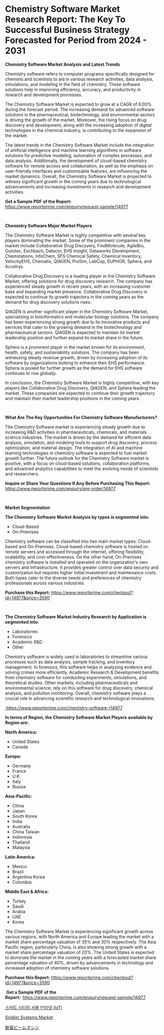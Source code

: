 <p><h1>Chemistry Software Market Research Report: The Key To Successful Business Strategy Forecasted for Period from 2024 - 2031</h1></p><p><strong>Chemistry Software Market Analysis and Latest Trends</strong></p>
<p><p>Chemistry software refers to computer programs specifically designed for chemists and scientists to aid in various research activities, data analysis, simulations, and modeling in the field of chemistry. These software solutions help in improving efficiency, accuracy, and productivity in research and development processes. </p><p>The Chemistry Software Market is expected to grow at a CAGR of 8.00% during the forecast period. The increasing demand for advanced software solutions in the pharmaceutical, biotechnology, and environmental sectors is driving the growth of the market. Moreover, the rising focus on drug discovery and development, along with the increasing adoption of digital technologies in the chemical industry, is contributing to the expansion of the market.</p><p>The latest trends in the Chemistry Software Market include the integration of artificial intelligence and machine learning algorithms in software solutions for predictive modeling, automation of complex processes, and data analysis. Additionally, the development of cloud-based chemistry software for remote access and collaboration, as well as the emphasis on user-friendly interfaces and customizable features, are influencing the market dynamics. Overall, the Chemistry Software Market is projected to witness significant growth in the coming years due to technological advancements and increasing investments in research and development activities.</p></p>
<p><strong>Get a Sample PDF of the Report:&nbsp;</strong> <a href="https://www.reportprime.com/enquiry/request-sample/14977">https://www.reportprime.com/enquiry/request-sample/14977</a></p>
<p>&nbsp;</p>
<p><strong>Chemistry Software Major Market Players</strong></p>
<p><p>The Chemistry Software Market is highly competitive with several key players dominating the market. Some of the prominent companies in the market include Collaborative Drug Discovery, FindMolecule, AgileBio, Outotec, Eschbach, Datacor, EHS Insight, Dataworks Development, Chemstations, InfoChem, SFS Chemical Safety, Chemical Inventory, VelocityEHS, Chematix, QIAGEN, ProSim, LabCup, EUPHOR, Sphera, and Accelrys.</p><p>Collaborative Drug Discovery is a leading player in the Chemistry Software Market, offering solutions for drug discovery research. The company has experienced steady growth in recent years, with an increasing customer base and expanding market presence. Collaborative Drug Discovery is expected to continue its growth trajectory in the coming years as the demand for drug discovery solutions rises.</p><p>QIAGEN is another significant player in the Chemistry Software Market, specializing in bioinformatics and molecular biology solutions. The company has been experiencing strong growth due to its innovative products and services that cater to the growing demand in the biotechnology and pharmaceutical sectors. QIAGEN is expected to maintain its market leadership position and further expand its market share in the future.</p><p>Sphera is a prominent player in the market known for its environment, health, safety, and sustainability solutions. The company has been witnessing steady revenue growth, driven by increasing adoption of its software by organizations looking to enhance their EHS performance. Sphera is poised for further growth as the demand for EHS software continues to rise globally.</p><p>In conclusion, the Chemistry Software Market is highly competitive, with key players like Collaborative Drug Discovery, QIAGEN, and Sphera leading the market. These companies are expected to continue their growth trajectory and maintain their market leadership positions in the coming years.</p></p>
<p>&nbsp;</p>
<p><strong>What Are The Key Opportunities For Chemistry Software Manufacturers?</strong></p>
<p><p>The Chemistry Software market is experiencing steady growth due to increasing R&D activities in pharmaceuticals, chemicals, and materials science industries. The market is driven by the demand for efficient data analysis, simulation, and modeling tools to support drug discovery, process optimization, and material design. The integration of AI and machine learning technologies in chemistry software is expected to fuel market growth further. The future outlook for the Chemistry Software market is positive, with a focus on cloud-based solutions, collaboration platforms, and advanced analytics capabilities to meet the evolving needs of scientists and researchers.</p></p>
<p><strong>Inquire or Share Your Questions If Any Before Purchasing This Report:</strong> <a href="https://www.reportprime.com/enquiry/pre-order/14977">https://www.reportprime.com/enquiry/pre-order/14977</a></p>
<p>&nbsp;</p>
<p><strong>Market Segmentation</strong></p>
<p><strong>The Chemistry Software Market Analysis by types is segmented into:</strong></p>
<p><ul><li>Cloud-Based</li><li>On-Premises</li></ul></p>
<p><p>Chemistry software can be classified into two main market types: Cloud-based and On-Premises. Cloud-based chemistry software is hosted on remote servers and accessed through the internet, offering flexibility, scalability, and cost-effectiveness. On the other hand, On-Premises chemistry software is installed and operated on the organization's own servers and infrastructure. It provides greater control over data security and customization but requires higher initial investment and maintenance costs. Both types cater to the diverse needs and preferences of chemistry professionals across various industries.</p></p>
<p><strong>Purchase this Report:&nbsp;</strong><a href="https://www.reportprime.com/checkout?id=14977&price=3590">https://www.reportprime.com/checkout?id=14977&price=3590</a></p>
<p>&nbsp;</p>
<p><strong>The Chemistry Software Market Industry Research by Application is segmented into:</strong></p>
<p><ul><li>Laboratories</li><li>Forensics</li><li>Academic R&D</li><li>Other</li></ul></p>
<p><p>Chemistry software is widely used in laboratories to streamline various processes such as data analysis, sample tracking, and inventory management. In forensics, this software helps in analyzing evidence and solving crimes more efficiently. Academic Research & Development benefits from chemistry software for conducting experiments, simulations, and theoretical studies. Other markets, including pharmaceuticals and environmental science, rely on this software for drug discovery, chemical analysis, and pollution monitoring. Overall, chemistry software plays a crucial role in advancing scientific research and technological innovations.</p></p>
<p><a href="https://www.reportprime.com/chemistry-software-r14977">&nbsp;https://www.reportprime.com/chemistry-software-r14977</a></p>
<p><strong>In terms of Region, the Chemistry Software Market Players available by Region are:</strong></p>
<p>
    <p> <strong> North America: </strong>
        <ul>
            <li>United States</li>
            <li>Canada</li>
        </ul>
        </p> 
    <p> <strong> Europe: </strong>
        <ul>
            <li>Germany</li>
            <li>France</li>
            <li>U.K.</li>
            <li>Italy</li>
            <li>Russia</li>
        </ul>
        </p> 
    <p> <strong> Asia-Pacific: </strong>
        <ul>
            <li>China</li>
            <li>Japan</li>
            <li>South Korea</li>
            <li>India</li>
            <li>Australia</li>
            <li>China Taiwan</li>
            <li>Indonesia</li>
            <li>Thailand</li>
            <li>Malaysia</li>
        </ul>
        </p> 
    <p> <strong> Latin America: </strong>
        <ul>
            <li>Mexico</li>
            <li>Brazil</li>
            <li>Argentina Korea</li>
            <li>Colombia</li>
        </ul>
        </p> 
    <p> <strong> Middle East & Africa: </strong>
        <ul>
            <li>Turkey</li>
            <li>Saudi</li>
            <li>Arabia</li>
            <li>UAE</li>
            <li>Korea</li>
        </ul>
    </p>
    </p>
<p><p>The Chemistry Software Market is experiencing significant growth across various regions, with North America and Europe leading the market with a market share percentage valuation of 35% and 30% respectively. The Asia Pacific region, particularly China, is also showing strong growth with a market share percentage valuation of 20%. The United States is expected to dominate the market in the coming years with a forecasted market share percentage valuation of 40%, driven by advancements in technology and increased adoption of chemistry software solutions.</p></p>
<p><strong>Purchase this Report: </strong><a href="https://www.reportprime.com/checkout?id=14977&price=3590">https://www.reportprime.com/checkout?id=14977&price=3590</a></p>
<p>&nbsp;<strong>Get a Sample PDF of the Report:&nbsp;&nbsp;</strong><a href="https://www.reportprime.com/enquiry/request-sample/14977">https://www.reportprime.com/enquiry/request-sample/14977</a></p>
<p><strong></strong></p>
<p><p><a href="https://github.com/KellyLyncyh543964/Market-Research-Report-List-3/blob/main/5714711107957.md">스마트 시티의 사물 인터넷 (IoT)</a></p><p><a href="https://github.com/BurtonGALEN/Market-Research-Report-List-1/blob/main/soldier-systems-market.md">Soldier Systems Market</a></p><p><a href="https://github.com/zjkmgcs938405/Market-Research-Report-List-4/blob/main/990215487139.md">断面ビームマシン</a></p></p>